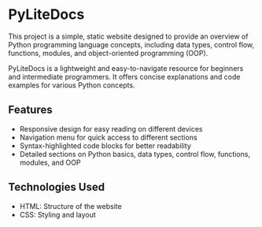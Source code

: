 # PyLiteDocs

This project is a simple, static website designed to provide an overview of Python programming language concepts, including data types, control flow, functions, modules, and object-oriented programming (OOP).

PyLiteDocs is a lightweight and easy-to-navigate resource for beginners and intermediate programmers. It offers concise explanations and code examples for various Python concepts.

## Features

- Responsive design for easy reading on different devices
- Navigation menu for quick access to different sections
- Syntax-highlighted code blocks for better readability
- Detailed sections on Python basics, data types, control flow, functions, modules, and OOP

## Technologies Used

- HTML: Structure of the website
- CSS: Styling and layout
